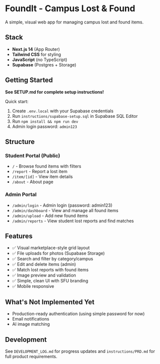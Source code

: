# FoundIt - Campus Lost & Found

A simple, visual web app for managing campus lost and found items.

## Stack

- **Next.js 14** (App Router)
- **Tailwind CSS** for styling
- **JavaScript** (no TypeScript)
- **Supabase** (Postgres + Storage)

## Getting Started

**See SETUP.md for complete setup instructions!**

Quick start:

1. Create `.env.local` with your Supabase credentials
2. Run `instructions/supabase-setup.sql` in Supabase SQL Editor
3. Run `npm install && npm run dev`
4. Admin login password: `admin123`

## Structure

### Student Portal (Public)

- `/` - Browse found items with filters
- `/report` - Report a lost item
- `/item/[id]` - View item details
- `/about` - About page

### Admin Portal

- `/admin/login` - Admin login (password: admin123)
- `/admin/dashboard` - View and manage all found items
- `/admin/upload` - Add new found items
- `/admin/reports` - View student lost reports and find matches

## Features

- ✅ Visual marketplace-style grid layout
- ✅ File uploads for photos (Supabase Storage)
- ✅ Search and filter by category/campus
- ✅ Edit and delete items (admin)
- ✅ Match lost reports with found items
- ✅ Image preview and validation
- ✅ Simple, clean UI with SFU branding
- ✅ Mobile responsive

## What's Not Implemented Yet

- Production-ready authentication (using simple password for now)
- Email notifications
- AI image matching

## Development

See `DEVELOPMENT_LOG.md` for progress updates and `instructions/PRD.md` for full product requirements.
